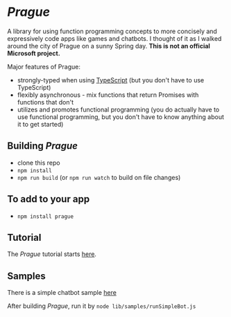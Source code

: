 # *Prague*

A library for using function programming concepts to more concisely and expressively code apps like games and chatbots. I thought of it as I walked around the city of Prague on a sunny Spring day. **This is not an official Microsoft project.**

Major features of Prague:
* strongly-typed when using [TypeScript](https://www.typescriptlang.org) (but you don't have to use TypeScript)
* flexibly asynchronous - mix functions that return Promises with functions that don't
* utilizes and promotes functional programming (you do actually have to use functional programming, but you don't have to know anything about it to get started)

## Building *Prague*

* clone this repo
* `npm install`
* `npm run build` (or `npm run watch` to build on file changes)

## To add to your app
* `npm install prague`

## Tutorial

The *Prague* tutorial starts [here](./docs/1.testable_bots.md).

## Samples

There is a simple chatbot sample [here](../samples/simpleBot.ts)

After building *Prague*, run it by `node lib/samples/runSimpleBot.js`

